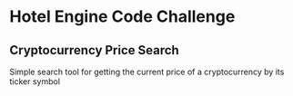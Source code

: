 # Hotel Engine Code Challenge
## Cryptocurrency Price Search

Simple search tool for getting the current price of a cryptocurrency by its ticker symbol

